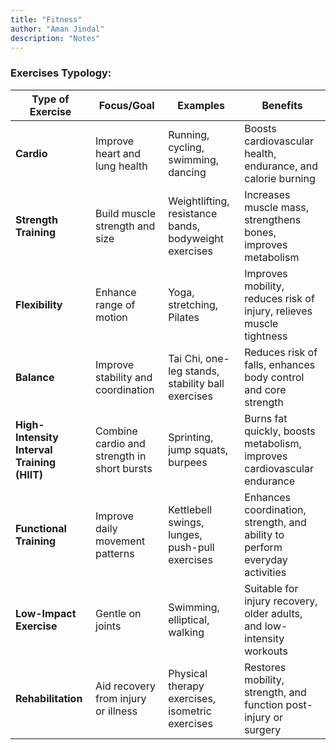 ```yaml
---
title: "Fitness"
author: "Aman Jindal"
description: "Notes"
---
```


### Exercises Typology:

| **Type of Exercise**   | **Focus/Goal**                            | **Examples**                                                    | **Benefits**                                                                 |
|-------------------------|------------------------------------------|-----------------------------------------------------------------|-----------------------------------------------------------------------------|
| **Cardio**             | Improve heart and lung health            | Running, cycling, swimming, dancing                            | Boosts cardiovascular health, endurance, and calorie burning               |
| **Strength Training**  | Build muscle strength and size           | Weightlifting, resistance bands, bodyweight exercises          | Increases muscle mass, strengthens bones, improves metabolism              |
| **Flexibility**        | Enhance range of motion                  | Yoga, stretching, Pilates                                      | Improves mobility, reduces risk of injury, relieves muscle tightness       |
| **Balance**            | Improve stability and coordination       | Tai Chi, one-leg stands, stability ball exercises              | Reduces risk of falls, enhances body control and core strength             |
| **High-Intensity Interval Training (HIIT)** | Combine cardio and strength in short bursts | Sprinting, jump squats, burpees                                | Burns fat quickly, boosts metabolism, improves cardiovascular endurance    |
| **Functional Training** | Improve daily movement patterns          | Kettlebell swings, lunges, push-pull exercises                 | Enhances coordination, strength, and ability to perform everyday activities|
| **Low-Impact Exercise**| Gentle on joints                         | Swimming, elliptical, walking                                  | Suitable for injury recovery, older adults, and low-intensity workouts     |
| **Rehabilitation**     | Aid recovery from injury or illness      | Physical therapy exercises, isometric exercises                | Restores mobility, strength, and function post-injury or surgery           |
